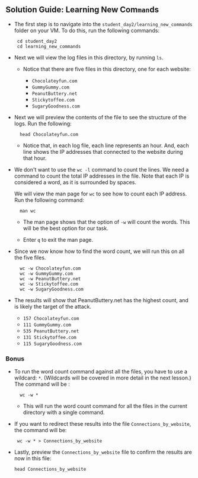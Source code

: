 ## Solution Guide: Learning New Com`man`ds

- The first step is to navigate into the `student_day2/learning_new_commands` folder on your VM. To do this, run the following commands:
 
       cd student_day2
       cd learning_new_commands

- Next we will view the log files in this directory, by running `ls`.  

    - Notice that there are five files in this directory, one for each website:

        - `Chocolateyfun.com`  
        - `GummyGummy.com  `
        - `PeanutButtery.net`  
        - `Stickytoffee.com`  
        - `SugaryGoodness.com`

- Next we will preview the contents of the file to see the structure of the logs. Run the following: 

        head Chocolateyfun.com

  - Notice that, in each log file,  each line represents an hour. And, each line shows the IP addresses that connected to the website during that hour.

- We don't want to use the `wc -l` command to count the lines. We need a command to count the total IP addresses in the file. Note that each IP is considered a word, as it is surrounded by spaces.

  We will view the man page for `wc` to see how to count each IP address. Run the following command:

        man wc
    
  - The man page shows that the option of `-w` will count the words.  This will be the best option for our task.

  - Enter `q` to exit the man page.

- Since we now know how to find the word count, we will run this on all the five files.

        wc -w Chocolateyfun.com
        wc -w GummyGummy.com  
        wc -w PeanutButtery.net 
        wc -w Stickytoffee.com
        wc -w SugaryGoodness.com

- The results will show that PeanutButtery.net has the highest count, and is likely the target of the attack.

     - `157 Chocolateyfun.com`
     - `111 GummyGummy.com`
     - `535 PeanutButtery.net`
     - `131 Stickytoffee.com`
     - `115 SugaryGoodness.com`
     
     
### Bonus     

- To run the word count command against all the files, you have to use a wildcard: `*`. (Wildcards will be covered in more detail in the next lesson.) The command will be :   
    
        wc -w *
    
  - This will run the word count command for all the files in the current directory with a single command.
- If you want to redirect these results into the file `Connections_by_website`, the command will be:   

       wc -w * > Connections_by_website
    
- Lastly, preview the `Connections_by_website` file to confirm the results are now in this file:   

      head Connections_by_website
